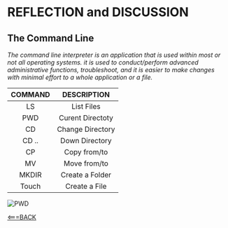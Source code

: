 # **REFLECTION and DISCUSSION**

## **The Command Line**
*The command line interpreter is an application that is used within most or not all operating systems. it is used to conduct/perform advanced administrative functions, troubleshoot, and it is easier to make changes with minimal effort to a whole application or a file.*

| COMMAND | DESCRIPTION      |
| :---:   | :---:            |
| LS      | List Files       |
| PWD     | Curent Directoty |
| CD      | Change Directory |
| CD ..   | Down Directory   |
| CP      | Copy from/to     |
| MV      | Move from/to     |
| MKDIR   | Create a Folder  |
| Touch   | Create a File    |

![PWD](https://dkenken.github.io/reading-notes/terminal.png)

[<===BACK](README.md)
